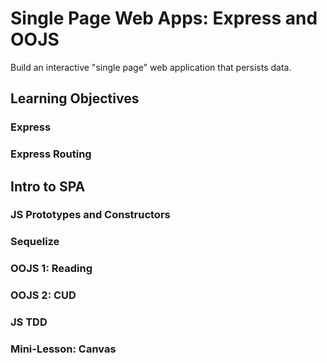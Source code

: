 # Single Page Web Apps: Express and OOJS

Build an interactive "single page" web application that persists data.

## Learning Objectives

### Express

### Express Routing

## Intro to SPA

### JS Prototypes and Constructors

### Sequelize

### OOJS 1: Reading

### OOJS 2: CUD

### JS TDD

### Mini-Lesson: Canvas
